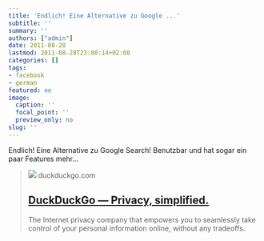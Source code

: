 ```yaml
---
title: 'Endlich! Eine Alternative zu Google ...'
subtitle: ''
summary: ''
authors: ["admin"]
date: 2011-08-28
lastmod: 2011-08-28T23:00:14+02:00
categories: []
tags:
- facebook
- german
featured: no
image:
  caption: ''
  focal_point: ''
  preview_only: no
slug: ''
---
```

Endlich! Eine Alternative zu Google Search! Benutzbar und hat sogar ein paar Features mehr...
> [![](https://duckduckgo.com/assets/logo_social-media.png)](http://duckduckgo.com/)
> duckduckgo.com
> ## [DuckDuckGo — Privacy, simplified.](http://duckduckgo.com/)
>
>The Internet privacy company that empowers you to seamlessly take control of your personal information online, without any tradeoffs.


